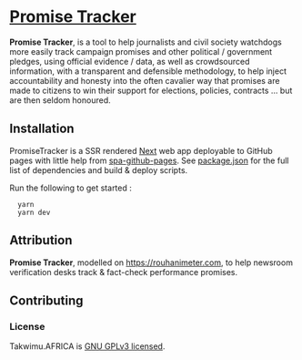 # [Promise Tracker](https://promisetracker.codeforafrica.org)

**Promise Tracker**, is a tool to help journalists and civil society watchdogs more easily track campaign promises and other political / government pledges, using official evidence / data, as well as crowdsourced information, with a transparent and defensible methodology, to help inject accountability and honesty into the often cavalier way that promises are made to citizens to win their support for elections, policies, contracts … but are then seldom honoured.

## Installation

PromiseTracker is a SSR rendered [Next](https://nextjs.org/) web app deployable to GitHub pages with little help from [spa-github-pages](https://github.com/rafrex/spa-github-pages). See [package.json](./package.json) for the full list of dependencies and build & deploy scripts.


Run the following to get started :

```
  yarn 
  yarn dev
```


## Attribution

**Promise Tracker**, modelled on https://rouhanimeter.com, to help newsroom verification desks track & fact-check performance promises.

## Contributing

### License

Takwimu.AFRICA is [GNU GPLv3 licensed](./LICENSE).
